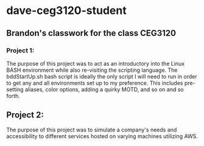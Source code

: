# dave-ceg3120-student
## Brandon's classwork for the class CEG3120
### Project 1:
The purpose of this project was to act as an introductory into the Linux BASH environment while also re-visiting the scripting language.  The bddStartUp.sh bash script is ideally the only script I will need to run in order to get any and all environments set up to my preference.  This includes pre-setting aliases, color options, adding a quirky MOTD, and so on and so forth.

## Project 2:
The purpose of this project was to simulate a company's needs and accessibility to different services hosted on varying machines utilizing AWS.
